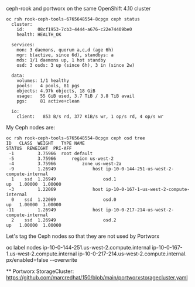 
ceph-rook and portworx on the same OpenShift 4.10 cluster

```
oc rsh rook-ceph-tools-6765648554-8cpgx ceph status
  cluster:
    id:     08cf1953-7cb3-4444-a676-c22e74409be0
    health: HEALTH_OK

  services:
    mon: 3 daemons, quorum a,c,d (age 6h)
    mgr: b(active, since 6d), standbys: a
    mds: 1/1 daemons up, 1 hot standby
    osd: 3 osds: 3 up (since 6h), 3 in (since 2w)

  data:
    volumes: 1/1 healthy
    pools:   4 pools, 81 pgs
    objects: 4.97k objects, 18 GiB
    usage:   55 GiB used, 3.7 TiB / 3.8 TiB avail
    pgs:     81 active+clean

  io:
    client:   853 B/s rd, 377 KiB/s wr, 1 op/s rd, 4 op/s wr
```

My Ceph nodes are:

```
oc rsh rook-ceph-tools-6765648554-8cpgx ceph osd tree
ID   CLASS  WEIGHT   TYPE NAME                                                    STATUS  REWEIGHT  PRI-AFF
 -1         3.75966  root default
 -5         3.75966      region us-west-2
 -4         3.75966          zone us-west-2a
 -9         1.26949              host ip-10-0-144-251-us-west-2-compute-internal
  1    ssd  1.26949                  osd.1                                            up   1.00000  1.00000
 -3         1.22069              host ip-10-0-167-1-us-west-2-compute-internal
  0    ssd  1.22069                  osd.0                                            up   1.00000  1.00000
-11         1.26949              host ip-10-0-217-214-us-west-2-compute-internal
  2    ssd  1.26949                  osd.2                                            up   1.00000  1.00000
```


Let's tag the Ceph nodes so that they are not used by Portworx


oc label nodes  ip-10-0-144-251.us-west-2.compute.internal ip-10-0-167-1.us-west-2.compute.internal ip-10-0-217-214.us-west-2.compute.internal.    px/enabled=false --overwrite


** Portworx
StorageCluster: https://github.com/marcredhat/150/blob/main/portworxstoragecluster.yaml


